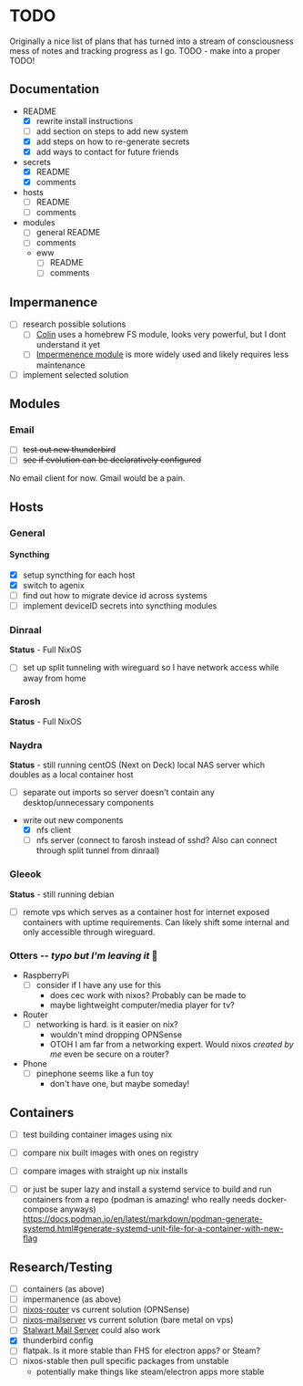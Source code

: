 # TODO

Originally a nice list of plans that has turned into a stream of consciousness mess of notes and tracking progress as I go. TODO - make into a proper TODO!

## Documentation

- README
  - [x] rewrite install instructions
  - [ ] add section on steps to add new system
  - [x] add steps on how to re-generate secrets
  - [x] add ways to contact for future friends
- secrets
  - [x] README
  - [x] comments
- hosts
  - [ ] README
  - [ ] comments
- modules
  - [ ] general README
  - [ ] comments
  - eww
    - [ ] README
    - [ ] comments

## Impermanence

- [ ] research possible solutions
  - [ ] [Colin](https://git.uninsane.org/colin/nix-files) uses a homebrew FS module, looks very powerful, but I dont understand it yet
  - [ ] [Impermenence module](https://github.com/nix-community/impermanence) is more widely used and likely requires less maintenance
- [ ] implement selected solution

## Modules

### Email

- [ ] ~~test out new thunderbird~~
- [ ] ~~see if evolution can be declaratively configured~~

No email client for now. Gmail would be a pain.

## Hosts

### General

#### Syncthing

- [x] setup syncthing for each host
- [x] switch to agenix
- [ ] find out how to migrate device id across systems
- [ ] implement deviceID secrets into syncthing modules

### Dinraal

**Status** - Full NixOS

- [ ] set up split tunneling with wireguard so I have network access while away from home

### Farosh

**Status** - Full NixOS

### Naydra

**Status** - still running centOS (Next on Deck)
local NAS server which doubles as a local container host

- [ ] separate out imports so server doesn't contain any desktop/unnecessary components
- write out new components
  - [x] nfs client
  - [ ] nfs server (connect to farosh instead of sshd? Also can connect through split tunnel from dinraal)

### Gleeok

**Status** - still running debian

- [ ] remote vps which serves as a container host for internet exposed containers with uptime requirements. Can likely shift some internal and only accessible through wireguard.

### Otters *-- typo but I'm leaving it* 🦦

- RaspberryPi
  - [ ] consider if I have any use for this
    - does cec work with nixos? Probably can be made to
    - maybe lightweight computer/media player for tv?

- Router
  - [ ] networking is hard. is it easier on nix?
    - wouldn't mind dropping OPNSense
    - OTOH I am far from a networking expert. Would nixos *created by me* even be secure on a router?

- Phone
  - [ ] pinephone seems like a fun toy
    - don't have one, but maybe someday!

## Containers

- [ ] test building container images using nix
- [ ] compare nix built images with ones on registry
- [ ] compare images with straight up nix installs

- [ ] or just be super lazy and install a systemd service to build and run containers from a repo (podman is amazing! who really needs docker-compose anyways)
<https://docs.podman.io/en/latest/markdown/podman-generate-systemd.html#generate-systemd-unit-file-for-a-container-with-new-flag>

## Research/Testing

- [ ] containers (as above)
- [ ] impermanence (as above)
- [ ] [nixos-router](https://github.com/chayleaf/nixos-router) vs current solution (OPNSense)
- [ ] [nixos-mailserver](https://gitlab.com/simple-nixos-mailserver/nixos-mailserver/) vs current solution (bare metal on vps)
- [ ] [Stalwart Mail Server](https://stalw.art/) could also work
- [x] thunderbird config
- [ ] flatpak. Is it more stable than FHS for electron apps? or Steam?
- [ ] nixos-stable then pull specific packages from unstable
  - potentially make things like steam/electron apps more stable
